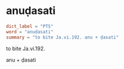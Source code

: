 # anuḍasati

``` toml
dict_label = "PTS"
word = "anuḍasati"
summary = "to bite Ja.vi.192. anu + ḍasati"
```

to bite Ja.vi.192.

anu \+ ḍasati

